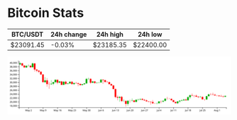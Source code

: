 # Bitcoin Stats

BTC/USDT|24h change|24h high|24h low|
|---|---|---|---|
|$23091.45|-0.03%|$23185.35|$22400.00|

<img src="./chart.svg">
